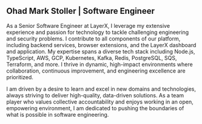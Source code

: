 
## Ohad Mark Stoller | <strong>Software Engineer</strong>
As a Senior Software Engineer at LayerX, I leverage my extensive experience and passion for technology to tackle challenging engineering and security problems. I contribute to all components of our platform, including backend services, browser extensions, and the LayerX dashboard and application.  My expertise spans a diverse tech stack including Node.js, TypeScript, AWS, GCP, Kubernetes, Kafka, Redis, PostgreSQL, SQS, Terraform, and more. I thrive in dynamic, high-impact environments where collaboration, continuous improvement, and engineering excellence are prioritized.

I am driven by a desire to learn and excel in new domains and technologies, always striving to deliver high-quality, data-driven solutions. As a team player who values collective accountability and enjoys working in an open, empowering environment, I am dedicated to pushing the boundaries of what is possible in software engineering.




